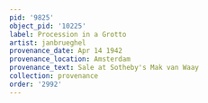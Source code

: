 ```yaml
---
pid: '9825'
object_pid: '10225'
label: Procession in a Grotto
artist: janbrueghel
provenance_date: Apr 14 1942
provenance_location: Amsterdam
provenance_text: Sale at Sotheby's Mak van Waay
collection: provenance
order: '2992'
---
```


